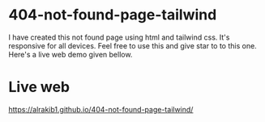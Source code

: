 # 404-not-found-page-tailwind
I have created this not found page using html and tailwind css. It's responsive for all devices. Feel free to use this and give star to to this one. Here's a live web demo given bellow.

# Live web 
https://alrakib1.github.io/404-not-found-page-tailwind/
